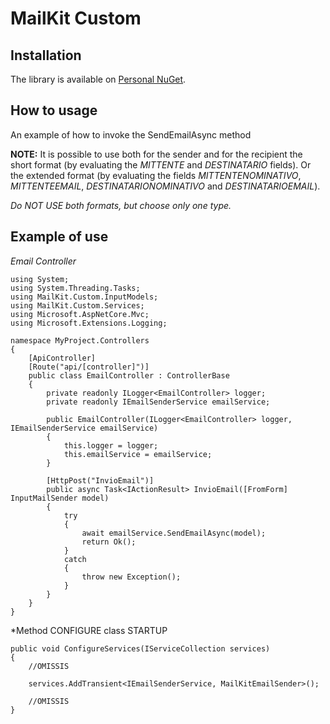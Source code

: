 # MailKit Custom


## Installation

The library is available on [Personal NuGet](http://nuget.aepservice.it:8081/service/rest/repository/browse/repository-nuget/MailKit.Custom/).


## How to usage

An example of how to invoke the SendEmailAsync method

**NOTE:** It is possible to use both for the sender and for the recipient the short format (by evaluating the *MITTENTE* and *DESTINATARIO* fields).
Or the extended format (by evaluating the fields *MITTENTENOMINATIVO*, *MITTENTEEMAIL*, *DESTINATARIONOMINATIVO* and *DESTINATARIOEMAIL*).

*Do NOT USE both formats, but choose only one type.*


## Example of use

*Email Controller*
```
using System;
using System.Threading.Tasks;
using MailKit.Custom.InputModels;
using MailKit.Custom.Services;
using Microsoft.AspNetCore.Mvc;
using Microsoft.Extensions.Logging;

namespace MyProject.Controllers
{
    [ApiController]
    [Route("api/[controller]")]
    public class EmailController : ControllerBase
    {
        private readonly ILogger<EmailController> logger;
        private readonly IEmailSenderService emailService;

        public EmailController(ILogger<EmailController> logger, IEmailSenderService emailService)
        {
            this.logger = logger;
            this.emailService = emailService;
        }

        [HttpPost("InvioEmail")]
        public async Task<IActionResult> InvioEmail([FromForm] InputMailSender model)
        {
            try
            {
                await emailService.SendEmailAsync(model);
                return Ok();
            }
            catch
            {
                throw new Exception();
            }
        }
    }
}
```

*Method CONFIGURE class STARTUP
```
public void ConfigureServices(IServiceCollection services)
{
    //OMISSIS

    services.AddTransient<IEmailSenderService, MailKitEmailSender>();

    //OMISSIS
}
```
